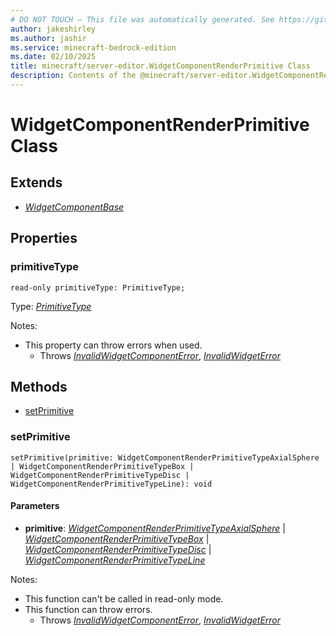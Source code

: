```yaml
---
# DO NOT TOUCH — This file was automatically generated. See https://github.com/mojang/minecraftapidocsgenerator to modify descriptions, examples, etc.
author: jakeshirley
ms.author: jashir
ms.service: minecraft-bedrock-edition
ms.date: 02/10/2025
title: minecraft/server-editor.WidgetComponentRenderPrimitive Class
description: Contents of the @minecraft/server-editor.WidgetComponentRenderPrimitive class.
---
```

# WidgetComponentRenderPrimitive Class

## Extends
- [*WidgetComponentBase*](WidgetComponentBase.md)

## Properties

### **primitiveType**
`read-only primitiveType: PrimitiveType;`

Type: [*PrimitiveType*](PrimitiveType.md)

Notes:
  - This property can throw errors when used.
    - Throws [*InvalidWidgetComponentError*](InvalidWidgetComponentError.md), [*InvalidWidgetError*](InvalidWidgetError.md)

## Methods
- [setPrimitive](#setprimitive)

### **setPrimitive**
`
setPrimitive(primitive: WidgetComponentRenderPrimitiveTypeAxialSphere | WidgetComponentRenderPrimitiveTypeBox | WidgetComponentRenderPrimitiveTypeDisc | WidgetComponentRenderPrimitiveTypeLine): void
`

#### **Parameters**
- **primitive**: [*WidgetComponentRenderPrimitiveTypeAxialSphere*](WidgetComponentRenderPrimitiveTypeAxialSphere.md) | [*WidgetComponentRenderPrimitiveTypeBox*](WidgetComponentRenderPrimitiveTypeBox.md) | [*WidgetComponentRenderPrimitiveTypeDisc*](WidgetComponentRenderPrimitiveTypeDisc.md) | [*WidgetComponentRenderPrimitiveTypeLine*](WidgetComponentRenderPrimitiveTypeLine.md)
  
Notes:
- This function can't be called in read-only mode.
- This function can throw errors.
  - Throws [*InvalidWidgetComponentError*](InvalidWidgetComponentError.md), [*InvalidWidgetError*](InvalidWidgetError.md)
